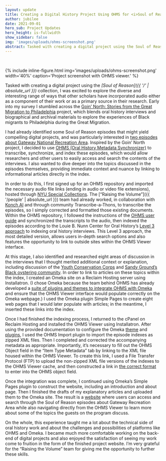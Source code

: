 ```yaml
---
layout: update
title: Creating a Digital History Project Using OHMS for <i>Soul of Reason</i>
author: jubilee
date: 2021-09-01
hero_sub: Project Updates
hero_height: is-fullwidth
show_sidebar: false
img: 'images/uploads/ohms-screenshot.png'
abstract: Tasked with creating a digital project using the Soul of Reason collection, I was excited to explore the diverse and interesting range of ways that other scholars have incorporated audio ...
---
```

<br>

{% include inline-figure.html
img='images/uploads/ohms-screenshot.png'
width='40%'
caption='Project screenshot with OHMS viewer.' %}

Tasked with creating a digital project using the *[Soul of Reason]({{ '/' | absolute_url }})* collection, I was excited to explore the diverse and interesting range of ways that other scholars have incorporated audio either as a component of their work or as a primary source in their research. Early into my survey I stumbled across the [Goin’ North: Stories from the Great Migration to Philadelphia](https://www.goinnorth.org) project, which blends oral history interviews and biographical and archival materials to explore the experiences of Black migrants to Philadelphia during the Great Migration.

I had already identified some Soul of Reason episodes that might yield compelling digital projects, and was particularly interested in [two episodes about Gateway National Recreation Area](https://jubilee.hosting.nyu.edu/omeka/episodes). Inspired by the Goin’ North project, I decided to use [OHMS (Oral History Metadata Synchronizer)](https://www.oralhistoryonline.org) to transcribe, synchronize, and index these episodes, which would allow researchers and other users to easily access and search the contents of the interviews. I also wanted to dive deeper into the topics discussed in the episodes themselves, providing immediate context and nuance by linking to informational articles directly in the index.

In order to do this, I first signed up for an OHMS repository and imported the necessary audio file links (ending in audio or video file extensions), hosted through [NYU Special Collections](https://dlib.nyu.edu/findingaids/html/archives/iaaa/dscaspace_ref3702.html#aspace_ref4424). The [“Raising the Volume”]({{ '/people' | absolute_url }}) team had already worked, in collaboration with [Konch AI](https://www.konch.ai) and through community Transcribe-a-Thons, to transcribe the episodes, so I simply corrected and formatted those existing documents. Within the OHMS repository, I followed the instructions of the [OHMS user guide](https://www.oralhistoryonline.org/wp-content/uploads/2020/11/@OHMS_user_guide_master_v3-8-3.pdf) and synchronized the transcripts to the audio, then indexed the episodes according to the Louie B. Nunn Center for Oral History’s [Level 3 approach](https://www.youtube.com/watch?v=yImE3m1zSf8) to indexing oral history interviews. This Level 3 approach, the most detailed version, allows users in-depth search options and also features the opportunity to link to outside sites within the OHMS Viewer interface.

At this stage, I also identified and researched eight areas of discussion in the interviews that I thought merited additional context or explanation, including discussion of the [Youth Conservation Corps](https://jubilee.hosting.nyu.edu/omeka/link7) and [Sandy Ground’s Black oystering community](https://jubilee.hosting.nyu.edu/omeka/link5). In order to link to articles on these topics within the index, I created an Omeka site on a Reclaim Hosting server using Installatron. (I chose Omeka because the team behind OHMS has already developed a [suite of plugins and themes to integrate OHMS with Omeka](https://www.oralhistoryonline.org/documentation/omeka/) and ensure that the OHMS Viewer interface would populate correctly on the Omeka webpage.) I used the Omeka plugin Simple Pages to create eight web pages that I would later populate with articles; in the meantime, I inserted these links into the index.

Once I had finished the indexing process, I returned to the cPanel on Reclaim Hosting and installed the OHMS Viewer using Installatron. After using the provided documentation to configure the Omeka [theme](https://www.oralhistoryonline.org/wp-content/uploads/2018/07/Philly-Theme-Documentation_v1.0.pdf) and [plugins](https://www.oralhistoryonline.org/wp-content/uploads/2018/07/OHMS-Plugin-Suite_v1-1-1.pdf), I used the OHMS Import plugin to import the episode indexes as zipped XML files. Then I completed and corrected the accompanying metadata as appropriate. Importantly, it’s necessary to fill out the OHMS Object field in the “Item Type Metadata” tab by linking to the XML file housed within the OHMS Viewer. To create this link, I used a File Transfer Protocol (FTP) to upload the non-zipped XML file versions of the indexes to the OHMS Viewer cache, and then constructed a link in [the correct format](https://www.oralhistoryonline.org/installing-the-ohms-viewer-on-a-third-party-webhost/) to enter into the OHMS object field.

Once the integration was complete, I continued using Omeka’s Simple Pages plugin to construct the website, including an introduction and about page. Then I finished the drafts of my explanatory articles and uploaded them to the Omeka site. The result is a [website](https://jubilee.hosting.nyu.edu/omeka/) where users can access and search through the Soul of Reason episodes about Gateway Recreation Area while also navigating directly from the OHMS Viewer to learn more about some of the topics the guests on the program discuss.

On the whole, this experience taught me a lot about the technical side of oral history work and about the challenges and possibilities of platforms like OHMS and Omeka. I became much more comfortable working on the back-end of digital projects and also enjoyed the satisfaction of seeing my work come to fruition in the form of the finished project website. I’m very grateful for the “Raising the Volume” team for giving me the opportunity to further these skills.
